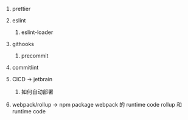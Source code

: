 1. prettier
2. eslint
	1. eslint-loader
3. githooks
	1. precommit
4. commitlint
5. CICD -> jetbrain
	1. 如何自动部署


1. webpack/rollup -> npm package
webpack 的 runtime code
rollup 和 runtime code